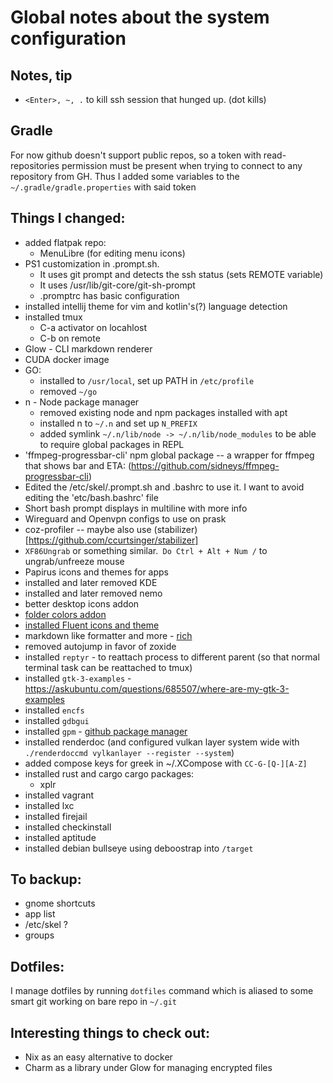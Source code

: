 # Global notes about the system configuration 

## Notes, tip

- `<Enter>, ~, .` to kill ssh session that hunged up. (dot kills)

## Gradle

For now github doesn't support public repos, so a token with read-repositories permission must be present when trying to connect to any repository from GH. Thus I added some variables to the `~/.gradle/gradle.properties` with said token

## Things I changed:

- added flatpak repo:
    - MenuLibre (for editing menu icons)
- PS1 customization in .prompt.sh. 
    - It uses git prompt and detects the ssh status (sets REMOTE variable)
    - It uses /usr/lib/git-core/git-sh-prompt
    - .promptrc has basic configuration
- installed intellij theme for vim and kotlin's(?) language detection
- installed tmux
    - C-a activator on locahlost
    - C-b on remote
- Glow - CLI markdown renderer
- CUDA docker image
- GO: 
    - installed to `/usr/local`, set up PATH in `/etc/profile`
    - removed `~/go`
- n - Node package manager
    - removed existing node and npm packages installed with apt
    - installed n to `~/.n` and set up `N_PREFIX`
    - added symlink `~/.n/lib/node -> ~/.n/lib/node_modules` to be able to require global packages in REPL
- 'ffmpeg-progressbar-cli' npm global package -- a wrapper for ffmpeg that shows bar and ETA: (https://github.com/sidneys/ffmpeg-progressbar-cli)
- Edited the /etc/skel/.prompt.sh and .bashrc to use it. I want to avoid editing the 'etc/bash.bashrc' file
- Short bash prompt displays in multiline with more info 
- Wireguard and Openvpn configs to use on prask
- coz-profiler -- maybe also use (stabilizer)[https://github.com/ccurtsinger/stabilizer]
- `XF86Ungrab` or something similar.` Do Ctrl + Alt + Num /` to ungrab/unfreeze mouse
- Papirus icons and themes for apps
- installed and later removed KDE
- installed and later removed nemo
- better desktop icons addon
- [folder colors addon](http://foldercolor.tuxfamily.org/)
- [installed Fluent icons and theme](https://github.com/vinceliuice/Fluent-gtk-theme)
- markdown like formatter and more - [rich](https://github.com/Textualize/rich)
- removed autojump in favor of zoxide
- installed `reptyr` - to reattach process to different parent (so that normal terminal task can be reattached to tmux)
- installed `gtk-3-examples` - https://askubuntu.com/questions/685507/where-are-my-gtk-3-examples
- installed `encfs`
- installed `gdbgui`
- installed `gpm` - [github package manager](https://github.com/aerys/gpm)
- installed renderdoc (and configured vulkan layer system wide with `./renderdoccmd vylkanlayer --register --system`)
- added compose keys for greek in ~/.XCompose with `CC-G-[Q-][A-Z]`
- installed rust and cargo
    cargo packages:
    - xplr
- installed vagrant
- installed lxc
- installed firejail
- installed checkinstall
- installed aptitude
- installed debian bullseye using deboostrap into `/target`

## To backup:

- gnome shortcuts
- app list
- /etc/skel ?
- groups

## Dotfiles:

I manage dotfiles by running `dotfiles` command which is aliased to some smart git working on bare repo in `~/.git`

## Interesting things to check out:

- Nix as an easy alternative to docker
- Charm as a library under Glow for managing encrypted files
